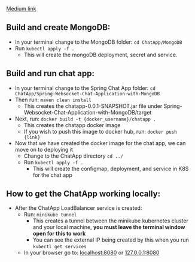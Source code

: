 [Medium link](https://medium.com/geekculture/how-to-deploy-spring-boot-and-mongodb-to-kubernetes-minikube-71c92c273d5e)

## Build and create MongoDB:
- In your terminal change to the MongoDB folder: `cd ChatApp/MongoDB`
- Run `kubectl apply -f .`
    - This will create the mongoDB deployment, secret and service.

## Build and run chat app:
- In your terminal change to the Spring Chat App folder: `cd ChatApp/Spring-Websocket-Chat-Application-with-MongoDB`
- Then run: `maven clean install`
    - This creates the chatapp-0.0.1-SNAPSHOT.jar file under Spring-Websocket-Chat-Application-with-MongoDB/target
- Next, run: `docker build -t {docker_username}/chatapp .`
    - This creates the chatapp docker image
    - If you wish to push this image to docker hub, run: `docker push {link}`
- Now that we have created the docker image for the chat app, we can move on to deploying it
    - Change to the ChatApp directory `cd ../`
    - Run `kubectl apply -f .`
        - This will create the configmap, deployment, and service in K8S for the chat app

## How to get the ChatApp working locally:
- After the ChatApp LoadBalancer service is created:
    - Run: `minikube tunnel`
        - This creates a tunnel between the minikube kubernetes cluster and your local machine, **you must leave the terminal window open for this to work**
        - You can see the external IP being created by this when you run `kubectl get services`
    - In your browser go to: [localhost:8080](localhost:8080) or [127.0.0.1:8080](127.0.0.1:8080)



